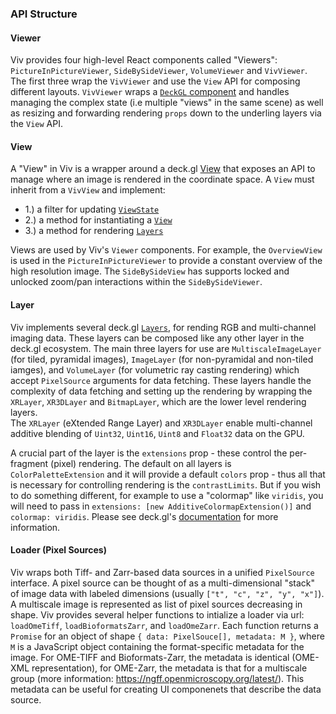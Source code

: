 ### API Structure

#### Viewer

Viv provides four high-level React components called "Viewers": `PictureInPictureViewer`,
`SideBySideViewer`, `VolumeViewer` and `VivViewer`. The first three wrap the `VivViewer` and use the `View` API for composing different layouts.
`VivViewer` wraps a [`DeckGL` component](https://deck.gl/#/documentation/deckgl-api-reference/deck) and handles
managing the complex state (i.e multiple "views" in the same scene) as well as
resizing and forwarding rendering `props` down to the underling layers via the `View` API.

#### View

A "View" in Viv is a wrapper around a deck.gl 
[View](https://deck.gl/#/documentation/developer-guide/views-and-projections?section=view)
that exposes an API to manage where an image is rendered in the coordinate space. A `View`
must inherit from a `VivView` and implement:

- 1.) a filter for updating [`ViewState`](https://deck.gl/#/documentation/developer-guide/views-and-projections?section=view-state)
- 2.) a method for instantiating a [`View`](https://deck.gl/#/documentation/developer-guide/views-and-projections?section=view)
- 3.) a method for rendering [`Layers`](https://deck.gl/#/documentation/developer-guide/using-layers)

Views are used by Viv's `Viewer` components. For example, the `OverviewView` is used in the 
`PictureInPictureViewer` to provide a constant overview of the high resolution image. The 
`SideBySideView` has supports locked and unlocked zoom/pan interactions within 
the `SideBySideViewer`.

#### Layer

Viv implements several deck.gl
[`Layers`](https://deck.gl/#/documentation/developer-guide/using-layers),
for rending RGB and multi-channel imaging data. These layers can be composed like any other
layer in the deck.gl ecosystem. The main three layers for use are `MultiscaleImageLayer` (for tiled, pyramidal images),
`ImageLayer` (for non-pyramidal and non-tiled iamges), and `VolumeLayer` (for volumetric ray casting rendering)
which accept `PixelSource` arguments for data fetching.  These layers handle the complexity of data fetching
and setting up the rendering by wrapping the `XRLayer`, `XR3DLayer` and `BitmapLayer`, which are the lower level rendering layers.  
The `XRLayer` (eXtended Range Layer) and `XR3DLayer` enable multi-channel additive blending of `Uint32`, `Uint16`, `Uint8` and `Float32` data on the GPU. 

A crucial part of the layer is the `extensions` prop - these control the per-fragment (pixel) rendering. The default on all layers is `ColorPaletteExtension` and it will provide a default `colors` prop - thus all that is necessary for controlling rendering is the `contrastLimits`. But if you wish to do something different, for example to use a "colormap" like `viridis`, you will need to pass in `extensions: [new AdditiveColormapExtension()]` and `colormap: viridis`. Please see deck.gl's [documentation](https://deck.gl/docs/api-reference/extensions/overview) for more information.

#### Loader (Pixel Sources)

Viv wraps both Tiff- and Zarr-based data sources in a unified `PixelSource` interface. A pixel
source can be thought of as a multi-dimensional "stack" of image data with labeled 
dimensions (usually `["t", "c", "z", "y", "x"]`). A multiscale image is represented as list
of pixel sources decreasing in shape. Viv provides several helper functions to intialize a 
loader via url: `loadOmeTiff`, `loadBioformatsZarr`, and `loadOmeZarr`. Each function returns a
`Promise` for an object of shape `{ data: PixelSouce[], metadata: M }`, where `M` is a JavaScript
object containing the format-specific metadata for the image. For OME-TIFF and Bioformats-Zarr,
the metadata is identical (OME-XML representation), for OME-Zarr, the metadata is that for a
multiscale group (more information: https://ngff.openmicroscopy.org/latest/). This metadata 
can be useful for creating UI componenets that describe the data source.